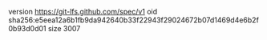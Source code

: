 version https://git-lfs.github.com/spec/v1
oid sha256:e5eea12a6b1fb9da942640b33f22943f29024672b07d1469d4e6b2f0b93d0d01
size 3007
